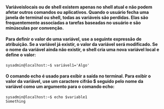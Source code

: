 
#### Variáveis ​​locais ou de shell existem apenas no shell atual e não podem afetar outros comandos ou aplicativos. Quando o usuário fecha uma janela de terminal ou shell, todas as variáveis ​​são perdidas. Elas são frequentemente associadas a tarefas baseadas no usuário e são minúsculas por convenção.

#### Para definir o valor de uma variável, use a seguinte expressão de atribuição. Se a variável já existir, o valor da variável será modificado. Se o nome da variável ainda não existir, o shell cria uma nova variável local e define o valor:
	sysadmin@localhost:~$ variável1='Algo'


#### O comando echo é usado para exibir a saída no terminal. Para exibir o valor da variável, use um caractere cifrão $ seguido pelo nome da variável como um argumento para o comando echo:
	sysadmin@localhost:~$ echo $variable1                                   
	Something

